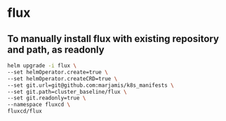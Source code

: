 # flux

## To manually install flux with existing repository and path, as readonly

```bash
helm upgrade -i flux \
--set helmOperator.create=true \
--set helmOperator.createCRD=true \
--set git.url=git@github.com:marjamis/k8s_manifests \
--set git.path=cluster_baseline/flux \
--set git.readonly=true \
--namespace fluxcd \
fluxcd/flux
```
